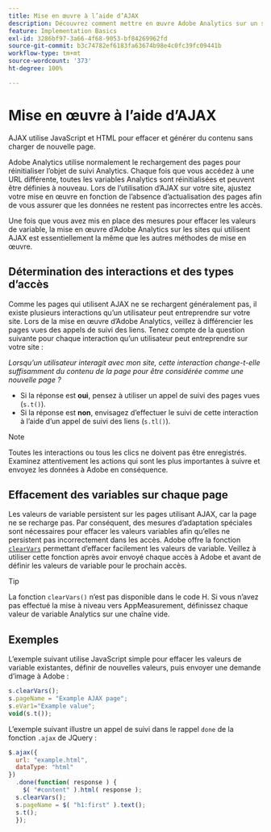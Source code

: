 ```yaml
---
title: Mise en œuvre à l’aide d’AJAX
description: Découvrez comment mettre en œuvre Adobe Analytics sur un site à l’aide d’AJAX.
feature: Implementation Basics
exl-id: 3286bf97-3a66-4f68-9053-bf84269962fd
source-git-commit: b3c74782ef6183fa63674b98e4c0fc39fc09441b
workflow-type: tm+mt
source-wordcount: '373'
ht-degree: 100%

---
```


# Mise en œuvre à l’aide d’AJAX

AJAX utilise JavaScript et HTML pour effacer et générer du contenu sans charger de nouvelle page.

Adobe Analytics utilise normalement le rechargement des pages pour réinitialiser l’objet de suivi Analytics. Chaque fois que vous accédez à une URL différente, toutes les variables Analytics sont réinitialisées et peuvent être définies à nouveau. Lors de l’utilisation d’AJAX sur votre site, ajustez votre mise en œuvre en fonction de l’absence d’actualisation des pages afin de vous assurer que les données ne restent pas incorrectes entre les accès.

Une fois que vous avez mis en place des mesures pour effacer les valeurs de variable, la mise en œuvre d’Adobe Analytics sur les sites qui utilisent AJAX est essentiellement la même que les autres méthodes de mise en œuvre.

## Détermination des interactions et des types d’accès

Comme les pages qui utilisent AJAX ne se rechargent généralement pas, il existe plusieurs interactions qu’un utilisateur peut entreprendre sur votre site. Lors de la mise en œuvre d’Adobe Analytics, veillez à différencier les pages vues des appels de suivi des liens. Tenez compte de la question suivante pour chaque interaction qu’un utilisateur peut entreprendre sur votre site :

*Lorsqu’un utilisateur interagit avec mon site, cette interaction change-t-elle suffisamment du contenu de la page pour être considérée comme une nouvelle page ?*

* Si la réponse est **oui**, pensez à utiliser un appel de suivi des pages vues (`s.t()`).
* Si la réponse est **non**, envisagez d’effectuer le suivi de cette interaction à l’aide d’un appel de suivi des liens (`s.tl()`).

>[!NOTE]
>
>Toutes les interactions ou tous les clics ne doivent pas être enregistrés. Examinez attentivement les actions qui sont les plus importantes à suivre et envoyez les données à Adobe en conséquence.

## Effacement des variables sur chaque page

Les valeurs de variable persistent sur les pages utilisant AJAX, car la page ne se recharge pas. Par conséquent, des mesures d’adaptation spéciales sont nécessaires pour effacer les valeurs variables afin qu’elles ne persistent pas incorrectement dans les accès. Adobe offre la fonction [`clearVars`](../vars/functions/clearvars.md) permettant d’effacer facilement les valeurs de variable. Veillez à utiliser cette fonction après avoir envoyé chaque accès à Adobe et avant de définir les valeurs de variable pour le prochain accès.

>[!TIP]
>
>La fonction `clearVars()` n’est pas disponible dans le code H. Si vous n’avez pas effectué la mise à niveau vers AppMeasurement, définissez chaque valeur de variable Analytics sur une chaîne vide.

## Exemples

L’exemple suivant utilise JavaScript simple pour effacer les valeurs de variable existantes, définir de nouvelles valeurs, puis envoyer une demande d’image à Adobe :

```js
s.clearVars();
s.pageName = "Example AJAX page";
s.eVar1="Example value";
void(s.t());
```

L’exemple suivant illustre un appel de suivi dans le rappel `done` de la fonction `.ajax` de JQuery :

```js
$.ajax({
  url: "example.html",
  dataType: "html"
})
  .done(function( response ) {
    $( "#content" ).html( response );
  s.clearVars();
  s.pageName = $( "h1:first" ).text();
  s.t();
  });
```
